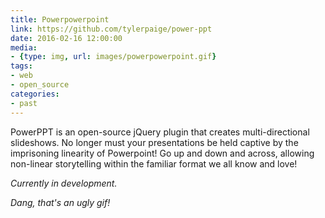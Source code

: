 ```yaml
---
title: Powerpowerpoint
link: https://github.com/tylerpaige/power-ppt
date: 2016-02-16 12:00:00
media:
- {type: img, url: images/powerpowerpoint.gif}
tags:
- web
- open_source
categories:
- past
---
```

PowerPPT is an open-source jQuery plugin that creates multi-directional slideshows. No longer must your presentations be held captive by the imprisoning linearity of Powerpoint! Go up and down and across, allowing non-linear storytelling within the familiar format we all know and love!

*Currently in development.*

*Dang, that's an ugly gif!*

